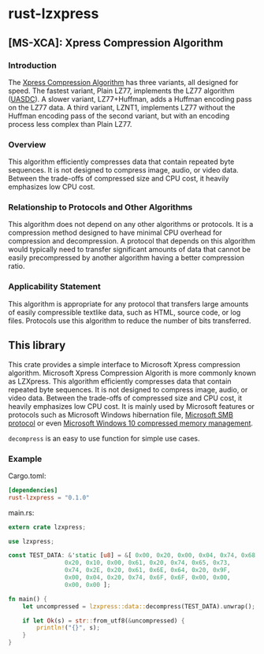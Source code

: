 # rust-lzxpress

## [MS-XCA]: Xpress Compression Algorithm
### Introduction
The [Xpress Compression Algorithm](https://docs.microsoft.com/en-us/openspecs/windows_protocols/ms-xca/a8b7cb0a-92a6-4187-a23b-5e14273b96f8) has three variants, all designed for speed.
The fastest variant, Plain LZ77, implements the LZ77 algorithm ([UASDC](https://go.microsoft.com/fwlink/?LinkId=90549)).
A slower variant, LZ77+Huffman, adds a Huffman encoding pass on the LZ77 data.
A third variant, LZNT1, implements LZ77 without the Huffman encoding pass of the second variant,
but with an encoding process less complex than Plain LZ77.
### Overview
This algorithm efficiently compresses data that contain repeated byte sequences. It is not designed to compress image, audio, or video data. Between the trade-offs of compressed size and CPU cost, it heavily emphasizes low CPU cost.
### Relationship to Protocols and Other Algorithms
This algorithm does not depend on any other algorithms or protocols. It is a compression method designed to have minimal CPU overhead for compression and decompression. A protocol that depends on this algorithm would typically need to transfer significant amounts of data that cannot be easily precompressed by another algorithm having a better compression ratio.
### Applicability Statement
This algorithm is appropriate for any protocol that transfers large amounts of easily compressible textlike data, such as HTML, source code, or log files. Protocols use this algorithm to reduce the number of bits transferred.

## This library
This crate provides a simple interface to Microsoft Xpress compression algorithm.  Microsoft Xpress Compression Algorith is more commonly known
as LZXpress. This algorithm efficiently compresses data that contain repeated byte sequences. It is not designed to
compress image, audio, or video data. Between the trade-offs of compressed size and CPU cost, it
heavily emphasizes low CPU cost. It is mainly used by Microsoft features or protocols such as Microsoft Windows hibernation file, [Microsoft SMB protocol](https://ftp.samba.org/pub/unpacked/samba_master/lib/compression/lzxpress.c)
or even [Microsoft Windows 10 compressed memory management](https://www.fireeye.com/content/dam/fireeye-www/blog/pdfs/finding-evil-in-windows-10-compressed-memory-wp.pdf).

`decompress` is an easy to use function for simple use cases.

### Example ###
Cargo.toml:
```toml
[dependencies]
rust-lzxpress = "0.1.0"
```
main.rs:
```Rust
extern crate lzxpress;

use lzxpress;

const TEST_DATA: &'static [u8] = &[ 0x00, 0x20, 0x00, 0x04, 0x74, 0x68, 0x69, 0x73,
                0x20, 0x10, 0x00, 0x61, 0x20, 0x74, 0x65, 0x73,
                0x74, 0x2E, 0x20, 0x61, 0x6E, 0x64, 0x20, 0x9F,
                0x00, 0x04, 0x20, 0x74, 0x6F, 0x6F, 0x00, 0x00,
                0x00, 0x00 ];

fn main() {
    let uncompressed = lzxpress::data::decompress(TEST_DATA).unwrap();

    if let Ok(s) = str::from_utf8(&uncompressed) {
        println!("{}", s);
    }
}
```
